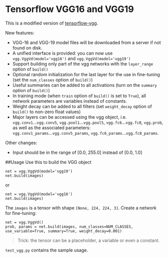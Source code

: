 # Tensorflow VGG16 and VGG19

This is a modified version of [tensorflow-vgg](https://github.com/machrisaa/tensorflow-vgg). 

New features: 

 - VGG-16 and VGG-19 model files will be downloaded from a server if not found on disk. 
 - A unified interface is provided: you can now use `vgg.VggVd(model='vgg16')` and `vgg.VggVd(model='vgg19')`
 - Support building only part of the vgg networks with the `layer_range` option of `build()`
 - Optional random initialization for the last layer for the use in fine-tuning (set the `num_classes` option of `build()`)
 - Useful summaries can be added to all activations (turn on the `summary` option of `build()`)
 - In training mode (when `train` option of `build()` is set to `True`), all network parameters are variables instead of constants. 
 - Weight decay can be added to all filters (set `weight_decay` option of `build()` to non-zero float values)
 - Major layers can be accessed using the vgg object, i.e. `vgg.conv1`...`vgg.conv5`, `vgg.pool1`...`vgg.pool5`, `vgg.fc6`...`vgg.fc8`, `vgg.prob`, as well as the associated parameters: `vgg.conv1_params`...`vgg.conv5_params`, `vgg.fc6_params`...`vgg.fc8_params`. 

Other changes: 

 - Input should be in the range of [0.0, 255.0] instead of [0.0, 1.0]

##Usage
Use this to build the VGG object
```
net = vgg.VggVd(model='vgg19')
net.build(images)
```
or
```
net = vgg.VggVd(model='vgg16')
net.build(images)
```
The `images` is a tensor with shape `[None, 224, 224, 3]`. 
Create a network for fine-tuning: 
```
net = vgg.VggVd()
prob, params = net.build(images, num_classes=NUM_CLASSES, use_variable=True, summary=True, weight_decay=0.001)
```
>Trick: the tensor can be a placeholder, a variable or even a constant.

`test_vgg.py` contains the sample usage.
